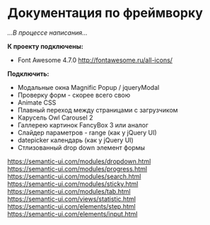 # Документация по фреймворку

*...В процессе написания...*  

**К проекту подключены:**

* Font Awesome 4.7.0 http://fontawesome.ru/all-icons/

**Подключить:**

* Модальные окна Magnific Popup / jqueryModal          
* Проверку форм - скорее всего свою          
* Animate CSS          
* Плавный переход между страницами с загрузчиком          
* Карусель Owl Carousel 2          
* Галлерею картинок FancyBox 3 или аналог            
* Слайдер параметров - range (как у jQuery UI)          
* datepicker календарь (как у jQuery UI)          
* Стлизованный drop down элемент формы          



https://semantic-ui.com/modules/dropdown.html          
https://semantic-ui.com/modules/progress.html          
https://semantic-ui.com/modules/search.html          
https://semantic-ui.com/modules/sticky.html          
https://semantic-ui.com/modules/tab.html          
https://semantic-ui.com/views/statistic.html          
https://semantic-ui.com/elements/step.html          
https://semantic-ui.com/elements/input.html          